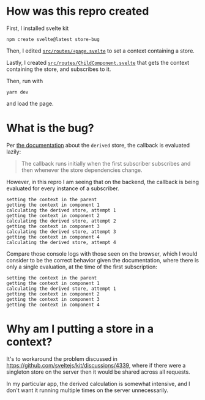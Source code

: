 # How was this repro created

First, I installed svelte kit

```
npm create svelte@latest store-bug
```

Then, I edited [`src/routes/+page.svelte`](/src/routes/+page.svelte) to set a context containing a store.

Lastly, I created [`src/routes/ChildComponent.svelte`](/src/routes/ChildComponent.svelte) that gets the context containing the store, and subscribes to it.

Then, run with

```
yarn dev
```

and load the page.

# What is the bug?

Per [the documentation](https://svelte.dev/docs#run-time-svelte-store-derived) about the `derived` store, the callback is evaluated lazily:

> The callback runs initially when the first subscriber subscribes and then whenever the store dependencies change.

However, in this repro I am seeing that on the backend, the callback is being evaluated for every instance of a subscriber.

```
setting the context in the parent
getting the context in component 1
calculating the derived store, attempt 1
getting the context in component 2
calculating the derived store, attempt 2
getting the context in component 3
calculating the derived store, attempt 3
getting the context in component 4
calculating the derived store, attempt 4
```

Compare those console logs with those seen on the browser, which I would consider to be the correct behavior given the documentation, where there is only a single evaluation, at the time of the first subscription:

```
setting the context in the parent
getting the context in component 1
calculating the derived store, attempt 1
getting the context in component 2
getting the context in component 3
getting the context in component 4
```

# Why am I putting a store in a context?

It's to workaround the problem discussed in https://github.com/sveltejs/kit/discussions/4339, where if there were a singleton store on the server then it would be shared across all requests.

In my particular app, the derived calculation is somewhat intensive, and I don't want it running multiple times on the server unnecessarily.
